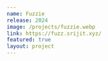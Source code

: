 ```yaml
---
name: Fuzzie
release: 2024
image: /projects/fuzzie.webp
link: https://fuzz.srijit.xyz/
featured: true
layout: project
---
```

